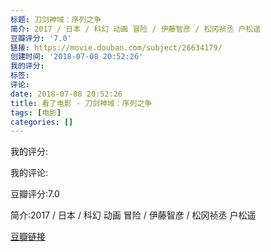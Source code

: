 ```yaml
---
标题: 刀剑神域：序列之争
简介: 2017 / 日本 / 科幻 动画 冒险 / 伊藤智彦 / 松冈祯丞 户松遥
豆瓣评分: '7.0'
链接: https://movie.douban.com/subject/26634179/
创建时间: '2018-07-08 20:52:26'
我的评分:
标签:
评论:
date: 2018-07-08 20:52:26
title: 看了电影 - 刀剑神域：序列之争
tags: [电影]
categories: []
---
```


我的评分:

我的评论:

豆瓣评分:7.0

简介:2017 / 日本 / 科幻 动画 冒险 / 伊藤智彦 / 松冈祯丞 户松遥

[豆瓣链接](https://movie.douban.com/subject/26634179/)

